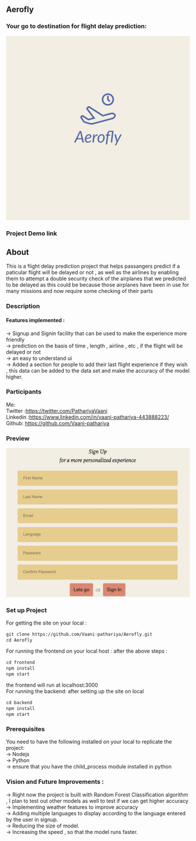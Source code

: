##  Aerofly
### Your go to destination for flight delay prediction:
![MasterHead](https://github.com/Vaani-pathariya/Aerofly/blob/cafdd0a83140de378f07c73bdc0bc6dc085edf9c/Aerofly-logos.jpeg)

### Project Demo link

## About
This is a flight delay prediction project that helps passangers predict if a paticular flight will be delayed or not , as well as the airlines by enabling them to attempt a double security check of the airplanes that we predicted to be delayed as this could be because those airplanes have been in use for many missions and now require some checking of their parts
### Description
#### Features implemented :<br>
-> Signup and Signin facility that can be used to make the experience more friendly<br>
-> prediction on the basis of time , length , airline , etc , if the flight will be delayed or not<br>
-> an easy to understand ui<br>
-> Added a section for people to add their last flight experience if they wish , this data can be added to the data set and make the accuracy of the model higher.

### Participants

Me:<br>
Twitter :https://twitter.com/PathariyaVaani<br>
Linkedin :https://www.linkedin.com/in/vaani-pathariya-443888223/<br>
Github: https://github.com/Vaani-pathariya

### Preview
![MasterHead](https://github.com/Vaani-pathariya/Aerofly/blob/cafdd0a83140de378f07c73bdc0bc6dc085edf9c/aero.jpg)

### Set up Project
For getting the site on your local :
```
git clone https://github.com/Vaani-pathariya/Aerofly.git
cd Aerofly 
```
For running the frontend on your local host : after the above steps :
```
cd frontend
npm install
npm start
```
the frontend will run at localhost:3000<br>
For running the backend: after setting up the site on local
```
cd backend 
npm install
npm start
```
### Prerequisites

You need to have the following installed on your local to replicate the project:<br>
-> Nodejs<br>
-> Python<br>
-> ensure that you have the child_process module installed in python
### Vision and Future Improvements :
-> Right now the project is built with Random Forest Classification algorithm , I plan to test out other models as well to test if we can get higher accuracy<br>
-> Implementing weather features to improve accuracy<br>
-> Adding multiple languages to display according to the language entered by the user in signup.<br>
-> Reducing the size of model.<br>
-> Increasing the speed , so that the model runs faster.
